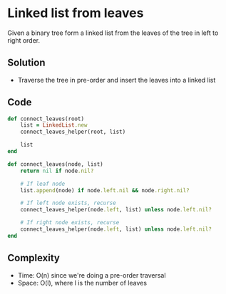 # Linked list from leaves
Given a binary tree form a linked list from the leaves of the tree in left to right order.

## Solution
- Traverse the tree in pre-order and insert the leaves into a linked list

## Code
```ruby
def connect_leaves(root)
    list = LinkedList.new
    connect_leaves_helper(root, list)

    list
end

def connect_leaves(node, list)
    return nil if node.nil?

    # If leaf node
    list.append(node) if node.left.nil && node.right.nil?

    # If left node exists, recurse
    connect_leaves_helper(node.left, list) unless node.left.nil?

    # If right node exists, recurse
    connect_leaves_helper(node.left, list) unless node.left.nil?
end
```

## Complexity
- Time: O(n) since we're doing a pre-order traversal
- Space: O(l), where l is the number of leaves
